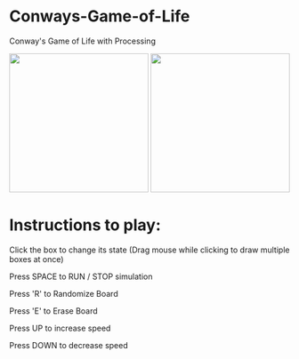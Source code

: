 # Conways-Game-of-Life
Conway's Game of Life with Processing

<p float="left">
  <img src="https://i.imgur.com/y9eDowB.gif" width="250" height="250"/>
  <img src="https://i.imgur.com/ByDOnoG.gif" width="250" height="250"/>
</p>

# Instructions to play:

  Click the box to change its state (Drag mouse while clicking to draw multiple boxes at once) 

  Press SPACE to RUN / STOP simulation

  Press 'R' to Randomize Board

  Press 'E' to Erase Board

  Press UP to increase speed

  Press DOWN to decrease speed

